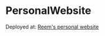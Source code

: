# PersonalWebsite

Deployed at: [Reem's personal website](https://reem-alrashed.github.io/personal-website/)
